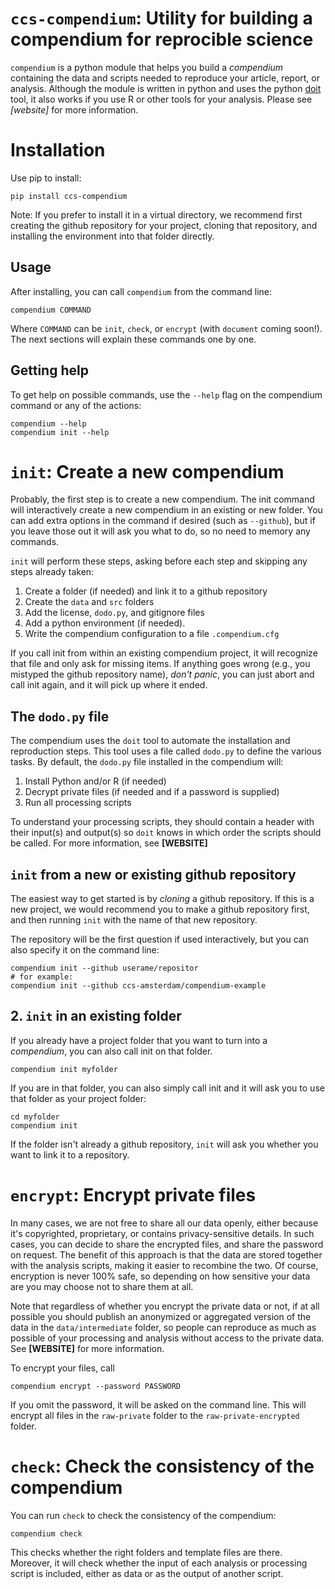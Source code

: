 # `ccs-compendium`: Utility for building a compendium for reprocible science 

`compendium` is a python module that helps you build a *compendium* containing the data and scripts needed to reproduce your article, report, or analysis.
Although the module is written in python and uses the python [doit](https://pydoit.org/) tool, it also works if you use R or other tools for your analysis. 
Please see *[website]* for more information. 

# Installation

Use pip to install:

```
pip install ccs-compendium
```

Note: If you prefer to install it in a virtual directory, 
we recommend first creating the github repository for your project, cloning that repository, and installing the environment into that folder directly. 

## Usage

After installing, you can call `compendium` from the command line:

```
compendium COMMAND
```

Where `COMMAND` can be `init`, `check`, or `encrypt` (with `document` coming soon!). 
The next sections will explain these commands one by one. 


## Getting help 

To get help on possible commands, use the `--help` flag on the compendium command or any of the actions:

```
compendium --help
compendium init --help
```

# `init`: Create a new compendium

Probably, the first step is to create a new compendium. 
The init command will interactively create a new compendium in an existing or new folder. 
You can add extra options in the command if desired (such as `--github`), but if you leave those out it will ask you what to do,
so no need to memory any commands. 

`init` will perform these steps, asking before each step and skipping any steps already taken:

1. Create a folder (if needed) and link it to a github repository
2. Create the `data` and `src` folders
3. Add the license, `dodo.py`, and gitignore files
4. Add a python environment (if needed).
5. Write the compendium configuration to a file `.compendium.cfg`

If you call init from within an existing compendium project, it will recognize that file and only ask for missing items. 
If anything goes wrong (e.g., you mistyped the github repository name), *don't panic*, you can just abort and call init again, and it will pick up where it ended.

## The `dodo.py` file

The compendium uses the `doit` tool to automate the installation and reproduction steps. 
This tool uses a file called `dodo.py` to define the various tasks.
By default, the `dodo.py` file installed in the compendium will:

1. Install Python and/or R (if needed)
2. Decrypt private files (if needed and if a password is supplied)
3. Run all processing scripts

To understand your processing scripts, they should contain a header with their input(s) and output(s) so `doit` knows in which order the scripts should be called.
For more information, see **[WEBSITE]**

## `init` from a new or existing github repository

The easiest way to get started is by *cloning* a github repository. 
If this is a new project, we would recommend you to make a github repository first, 
and then running `init` with the name of that new repository.

The repository will be the first question if used interactively, but you can also specify it on the command line:

```
compendium init --github userame/repositor
# for example:
compendium init --github ccs-amsterdam/compendium-example
```

## 2. `init` in an existing folder

If you already have a project folder that you want to turn into a *compendium*, you can also call init on that folder. 

```
compendium init myfolder
```

If you are in that folder, you can also simply call init and it will ask you to use that folder as your project folder:

```
cd myfolder
compendium init
```

If the folder isn't already a github repository, `init` will ask you whether you want to link it to a repository. 

# `encrypt`: Encrypt private files

In many cases, we are not free to share all our data openly, either because it's copyrighted, proprietary, or contains privacy-sensitive details. 
In such cases, you can decide to share the encrypted files, and share the password on request. 
The benefit of this approach is that the data are stored together with the analysis scripts, making it easier to recombine the two.
Of course, encryption is never 100% safe, so depending on how sensitive your data are you may choose not to share them at all. 

Note that regardless of whether you encrypt the private data or not, if at all possible you should publish an anonymized or aggregated version of the data in the `data/intermediate` folder, so people can reproduce as much as possible of your processing and analysis without access to the private data. See **[WEBSITE]** for more information. 

To encrypt your files, call

```
compendium encrypt --password PASSWORD
```

If you omit the password, it will be asked on the command line. 
This will encrypt all files in the `raw-private` folder to the `raw-private-encrypted` folder.

# `check`: Check the consistency of the compendium

You can run `check` to check the consistency of the compendium:

```
compendium check
```

This checks whether the right folders and template files are there.
Moreover, it will check whether the input of each analysis or processing script is included, either as data or as the output of another script. 

